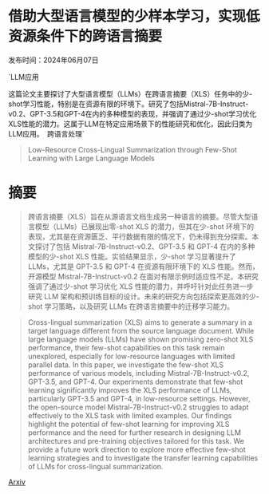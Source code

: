 # 借助大型语言模型的少样本学习，实现低资源条件下的跨语言摘要

发布时间：2024年06月07日

`LLM应用

这篇论文主要探讨了大型语言模型（LLMs）在跨语言摘要（XLS）任务中的少-shot学习性能，特别是在资源有限的环境下。研究了包括Mistral-7B-Instruct-v0.2、GPT-3.5和GPT-4在内的多种模型的表现，并强调了通过少-shot学习优化XLS性能的潜力。这属于LLM在特定应用场景下的性能研究和优化，因此归类为LLM应用。` `跨语言处理`

> Low-Resource Cross-Lingual Summarization through Few-Shot Learning with Large Language Models

# 摘要

> 跨语言摘要（XLS）旨在从源语言文档生成另一种语言的摘要。尽管大型语言模型（LLMs）已展现出零-shot XLS 的潜力，但其在少-shot 环境下的表现，尤其是在资源匮乏、平行数据有限的情况下，仍未得到充分探索。本文探讨了包括 Mistral-7B-Instruct-v0.2、GPT-3.5 和 GPT-4 在内的多种模型的少-shot XLS 性能。实验结果显示，少-shot 学习显著提升了 LLMs，尤其是 GPT-3.5 和 GPT-4 在资源有限环境下的 XLS 性能。然而，开源模型 Mistral-7B-Instruct-v0.2 在面对有限示例时适应性不足。本研究强调了通过少-shot 学习优化 XLS 性能的潜力，并呼吁针对此任务进一步研究 LLM 架构和预训练目标的设计。未来的研究方向包括探索更高效的少-shot 学习策略，以及研究 LLMs 在跨语言摘要中的迁移学习能力。

> Cross-lingual summarization (XLS) aims to generate a summary in a target language different from the source language document. While large language models (LLMs) have shown promising zero-shot XLS performance, their few-shot capabilities on this task remain unexplored, especially for low-resource languages with limited parallel data. In this paper, we investigate the few-shot XLS performance of various models, including Mistral-7B-Instruct-v0.2, GPT-3.5, and GPT-4. Our experiments demonstrate that few-shot learning significantly improves the XLS performance of LLMs, particularly GPT-3.5 and GPT-4, in low-resource settings. However, the open-source model Mistral-7B-Instruct-v0.2 struggles to adapt effectively to the XLS task with limited examples. Our findings highlight the potential of few-shot learning for improving XLS performance and the need for further research in designing LLM architectures and pre-training objectives tailored for this task. We provide a future work direction to explore more effective few-shot learning strategies and to investigate the transfer learning capabilities of LLMs for cross-lingual summarization.

[Arxiv](https://arxiv.org/abs/2406.04630)